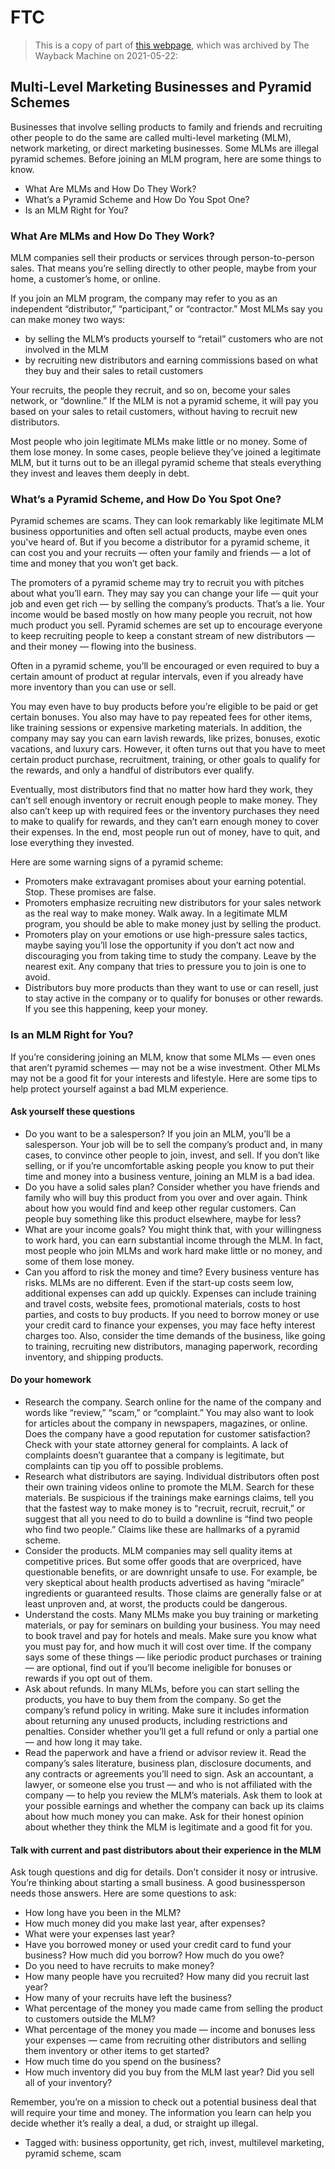 # FTC

> This is a copy of part of [this webpage](https://web.archive.org/web/20220118175341/https://www.consumer.ftc.gov/articles/multi-level-marketing-businesses-and-pyramid-schemes),
> which was archived by The Wayback Machine on 2021-05-22:

## Multi-Level Marketing Businesses and Pyramid Schemes

Businesses that involve selling products to family and friends and recruiting other people to do the same are called multi-level marketing (MLM), network marketing, or direct marketing businesses. Some MLMs are illegal pyramid schemes. Before joining an MLM program, here are some things to know.

- What Are MLMs and How Do They Work?
- What’s a Pyramid Scheme and How Do You Spot One?
- Is an MLM Right for You?

### What Are MLMs and How Do They Work?

MLM companies sell their products or services through person-to-person sales. That means you’re selling directly to other people, maybe from your home, a customer’s home, or online.

If you join an MLM program, the company may refer to you as an independent “distributor,” “participant,” or “contractor.” Most MLMs say you can make money two ways:

- by selling the MLM’s products yourself to “retail” customers who are not involved in the MLM
- by recruiting new distributors and earning commissions based on what they buy and their sales to retail customers

Your recruits, the people they recruit, and so on, become your sales network, or “downline.” If the MLM is not a pyramid scheme, it will pay you based on your sales to retail customers, without having to recruit new distributors.

Most people who join legitimate MLMs make little or no money. Some of them lose money. In some cases, people believe they’ve joined a legitimate MLM, but it turns out to be an illegal pyramid scheme that steals everything they invest and leaves them deeply in debt.

### What’s a Pyramid Scheme, and How Do You Spot One?

Pyramid schemes are scams. They can look remarkably like legitimate MLM business opportunities and often sell actual products, maybe even ones you've heard of. But if you become a distributor for a pyramid scheme, it can cost you and your recruits — often your family and friends — a lot of time and money that you won’t get back.

The promoters of a pyramid scheme may try to recruit you with pitches about what you’ll earn. They may say you can change your life — quit your job and even get rich — by selling the company’s products. That’s a lie. Your income would be based mostly on how many people you recruit, not how much product you sell. Pyramid schemes are set up to encourage everyone to keep recruiting people to keep a constant stream of new distributors — and their money — flowing into the business.

Often in a pyramid scheme, you’ll be encouraged or even required to buy a certain amount of product at regular intervals, even if you already have more inventory than you can use or sell.

You may even have to buy products before you’re eligible to be paid or get certain bonuses. You also may have to pay repeated fees for other items, like training sessions or expensive marketing materials. In addition, the company may say you can earn lavish rewards, like prizes, bonuses, exotic vacations, and luxury cars. However, it often turns out that you have to meet certain product purchase, recruitment, training, or other goals to qualify for the rewards, and only a handful of distributors ever qualify.

Eventually, most distributors find that no matter how hard they work, they can’t sell enough inventory or recruit enough people to make money. They also can’t keep up with required fees or the inventory purchases they need to make to qualify for rewards, and they can’t earn enough money to cover their expenses. In the end, most people run out of money, have to quit, and lose everything they invested.

Here are some warning signs of a pyramid scheme:

- Promoters make extravagant promises about your earning potential. Stop. These promises are false.
- Promoters emphasize recruiting new distributors for your sales network as the real way to make money. Walk away. In a legitimate MLM program, you should be able to make money just by selling the product.
- Promoters play on your emotions or use high-pressure sales tactics, maybe saying you’ll lose the opportunity if you don’t act now and discouraging you from taking time to study the company. Leave by the nearest exit. Any company that tries to pressure you to join is one to avoid.
- Distributors buy more products than they want to use or can resell, just to stay active in the company or to qualify for bonuses or other rewards. If you see this happening, keep your money.

### Is an MLM Right for You?

If you’re considering joining an MLM, know that some MLMs — even ones that aren’t pyramid schemes — may not be a wise investment. Other MLMs may not be a good fit for your interests and lifestyle. Here are some tips to help protect yourself against a bad MLM experience.

#### Ask yourself these questions

- Do you want to be a salesperson? If you join an MLM, you’ll be a salesperson. Your job will be to sell the company’s product and, in many cases, to convince other people to join, invest, and sell. If you don’t like selling, or if you’re uncomfortable asking people you know to put their time and money into a business venture, joining an MLM is a bad idea.
- Do you have a solid sales plan? Consider whether you have friends and family who will buy this product from you over and over again. Think about how you would find and keep other regular customers. Can people buy something like this product elsewhere, maybe for less?
- What are your income goals? You might think that, with your willingness to work hard, you can earn substantial income through the MLM. In fact, most people who join MLMs and work hard make little or no money, and some of them lose money.
- Can you afford to risk the money and time? Every business venture has risks. MLMs are no different. Even if the start-up costs seem low, additional expenses can add up quickly. Expenses can include training and travel costs, website fees, promotional materials, costs to host parties, and costs to buy products. If you need to borrow money or use your credit card to finance your expenses, you may face hefty interest charges too. Also, consider the time demands of the business, like going to training, recruiting new distributors, managing paperwork, recording inventory, and shipping products.

#### Do your homework

- Research the company. Search online for the name of the company and words like “review,” “scam,” or “complaint.” You may also want to look for articles about the company in newspapers, magazines, or online. Does the company have a good reputation for customer satisfaction? Check with your state attorney general for complaints. A lack of complaints doesn’t guarantee that a company is legitimate, but complaints can tip you off to possible problems.
- Research what distributors are saying. Individual distributors often post their own training videos online to promote the MLM. Search for these materials. Be suspicious if the trainings make earnings claims, tell you that the fastest way to make money is to “recruit, recruit, recruit,” or suggest that all you need to do to build a downline is “find two people who find two people.” Claims like these are hallmarks of a pyramid scheme.
- Consider the products. MLM companies may sell quality items at competitive prices. But some offer goods that are overpriced, have questionable benefits, or are downright unsafe to use. For example, be very skeptical about health products advertised as having “miracle” ingredients or guaranteed results. Those claims are generally false or at least unproven and, at worst, the products could be dangerous.
- Understand the costs. Many MLMs make you buy training or marketing materials, or pay for seminars on building your business. You may need to book travel and pay for hotels and meals. Make sure you know what you must pay for, and how much it will cost over time. If the company says some of these things — like periodic product purchases or training — are optional, find out if you’ll become ineligible for bonuses or rewards if you opt out of them.
- Ask about refunds. In many MLMs, before you can start selling the products, you have to buy them from the company. So get the company’s refund policy in writing. Make sure it includes information about returning any unused products, including restrictions and penalties. Consider whether you’ll get a full refund or only a partial one — and how long it may take.
- Read the paperwork and have a friend or advisor review it. Read the company’s sales literature, business plan, disclosure documents, and any contracts or agreements you’ll need to sign. Ask an accountant, a lawyer, or someone else you trust — and who is not affiliated with the company — to help you review the MLM’s materials. Ask them to look at your possible earnings and whether the company can back up its claims about how much money you can make. Ask for their honest opinion about whether they think the MLM is legitimate and a good fit for you.

#### Talk with current and past distributors about their experience in the MLM

Ask tough questions and dig for details. Don’t consider it nosy or intrusive. You’re thinking about starting a small business. A good businessperson needs those answers. Here are some questions to ask:

- How long have you been in the MLM?
- How much money did you make last year, after expenses?
- What were your expenses last year?
- Have you borrowed money or used your credit card to fund your business? How much did you borrow? How much do you owe?
- Do you need to have recruits to make money?
- How many people have you recruited? How many did you recruit last year?
- How many of your recruits have left the business?
- What percentage of the money you made came from selling the product to customers outside the MLM?
- What percentage of the money you made — income and bonuses less your expenses — came from recruiting other distributors and selling them inventory or other items to get started?
- How much time do you spend on the business?
- How much inventory did you buy from the MLM last year? Did you sell all of your inventory?

Remember, you’re on a mission to check out a potential business deal that will require your time and money. The information you learn can help you decide whether it’s really a deal, a dud, or straight up illegal.

- Tagged with: business opportunity, get rich, invest, multilevel marketing, pyramid scheme, scam